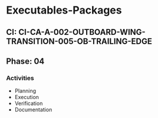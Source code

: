 # Executables-Packages

## CI: CI-CA-A-002-OUTBOARD-WING-TRANSITION-005-OB-TRAILING-EDGE
## Phase: 04

### Activities
- Planning
- Execution
- Verification
- Documentation
